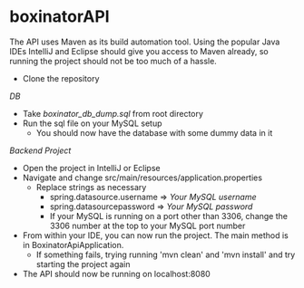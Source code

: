 # boxinatorAPI

The API uses Maven as its build automation tool. Using the popular Java IDEs IntelliJ and Eclipse should give you access to Maven already, so running the project should not be too much of a hassle.

- Clone the repository

*DB*

- Take _boxinator_db_dump.sql_ from root directory 
- Run the sql file on your MySQL setup
  - You should now have the database with some dummy data in it 

*Backend Project*

- Open the project in IntelliJ or Eclipse
- Navigate and change src/main/resources/application.properties
  - Replace strings as necessary
    - spring.datasource.username => _Your MySQL username_
    - spring.datasourcepassword  => _Your MySQL password_
    - If your MySQL is running on a port other than 3306, change the 3306 number at the top to your MySQL port number
- From within your IDE, you can now run the project. The main method is in BoxinatorApiApplication. 
  - If something fails, trying running 'mvn clean' and 'mvn install' and try starting the project again
- The API should now be running on localhost:8080
